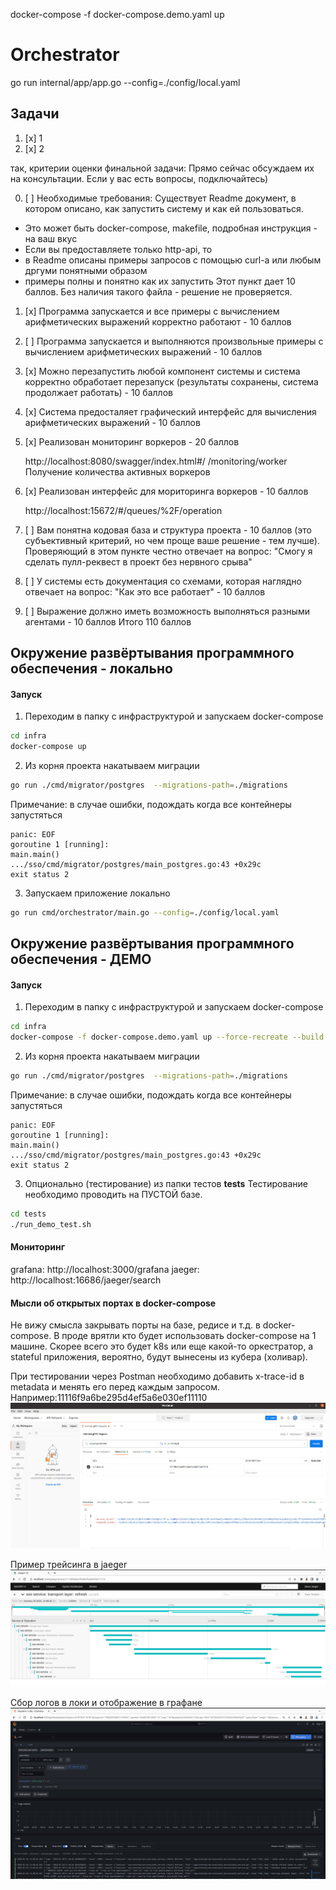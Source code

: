 docker-compose -f docker-compose.demo.yaml up

# Orchestrator
go run internal/app/app.go --config=./config/local.yaml

## Задачи 
1. [x] 1
2. [x] 2


так, критерии оценки финальной задачи:
Прямо сейчас обсуждаем их на консультации. Если у вас есть вопросы, подключайтесь)

0. [ ] Необходимые требования:
Существует Readme документ, в котором описано, как запустить систему и как ей пользоваться.
-   Это может быть docker-compose, makefile, подробная инструкция - на ваш вкус
- Если вы предоставляете только http-api, то
- в Readme описаны примеры запросов с помощью curl-a или любым дргуми понятными образом
- примеры полны и понятно как их запустить
Этот пункт дает 10 баллов. Без наличия такого файла - решение не проверяется.

1. [x] Программа запускается и все примеры с вычислением арифметических выражений корректно работают - 10 баллов
   
2. [ ] Программа запускается и выполняются произвольные примеры с вычислением арифметических выражений - 10 баллов
3. [x] Можно перезапустить любой компонент системы и система корректно обработает перезапуск (результаты сохранены, система продолжает работать) - 10 баллов
4. [x] Система предосталяет графический интерфейс для вычисления арифметических выражений - 10 баллов
5. [x] Реализован мониторинг воркеров - 20 баллов
  
   http://localhost:8080/swagger/index.html#/ /monitoring/worker Получение количества активных воркеров

6. [x] Реализован интерфейс для мориторинга воркеров - 10 баллов

   http://localhost:15672/#/queues/%2F/operation

7. [ ] Вам понятна кодовая база и структура проекта - 10 баллов (это субъективный критерий, но чем проще ваше решение - тем лучше).
Проверяющий в этом пункте честно отвечает на вопрос: "Смогу я сделать пулл-реквест в проект без нервного срыва"
8. [ ] У системы есть документация со схемами, которая наглядно отвечает на вопрос: "Как это все работает" - 10 баллов
9. [ ] Выражение должно иметь возможность выполняться разными агентами - 10 баллов
   Итого 110 баллов

## Окружение развёртывания программного обеспечения - локально

#### Запуск
1. Переходим в папку с инфраструктурой и запускаем docker-compose
``` bash 
cd infra
docker-compose up
```

2. Из корня проекта накатываем миграции
```bash
go run ./cmd/migrator/postgres  --migrations-path=./migrations 
```
Примечание: в случае ошибки, подождать когда все контейнеры запустяться
```
panic: EOF
goroutine 1 [running]:
main.main()
.../sso/cmd/migrator/postgres/main_postgres.go:43 +0x29c
exit status 2
```
3. Запускаем приложение локально
```bash
go run cmd/orchestrator/main.go --config=./config/local.yaml
```

## Окружение развёртывания программного обеспечения - ДЕМО

#### Запуск
1. Переходим в папку с инфраструктурой и запускаем docker-compose 
``` bash 
cd infra
docker-compose -f docker-compose.demo.yaml up --force-recreate --build
```

2. Из корня проекта накатываем миграции
```bash
go run ./cmd/migrator/postgres  --migrations-path=./migrations 
```
Примечание: в случае ошибки, подождать когда все контейнеры запустяться
```
panic: EOF
goroutine 1 [running]:
main.main()
.../sso/cmd/migrator/postgres/main_postgres.go:43 +0x29c
exit status 2
```



3. Опционально (тестирование) из папки тестов **tests**
Тестирование необходимо проводить на ПУСТОЙ базе.  
```bash 
cd tests
./run_demo_test.sh 
```

#### Мониторинг
grafana: http://localhost:3000/grafana 
jaeger: http://localhost:16686/jaeger/search

#### Мысли об открытых портах в docker-compose
Не вижу смысла закрывать порты на базе, редисе и т.д. в docker-compose.
В проде врятли кто будет использовать docker-compose на 1 машине. Скорее всего 
это будет k8s или еще какой-то оркестратор, а stateful приложения, вероятно, будут
вынесены из кубера (холивар). 

При тестировании через Postman необходимо добавить x-trace-id в metadata и 
менять его перед каждым запросом.
Например:11116f9a6be295d4ef5a6e030ef11110
![postman.png](docs%2Fpostman.png)


Пример трейсинга в jaeger
![jaeger.png](docs%2Fjaeger.png)


Сбор логов в локи и отображение в графане
![loki-grafana.png](docs%2Floki-grafana.png)

